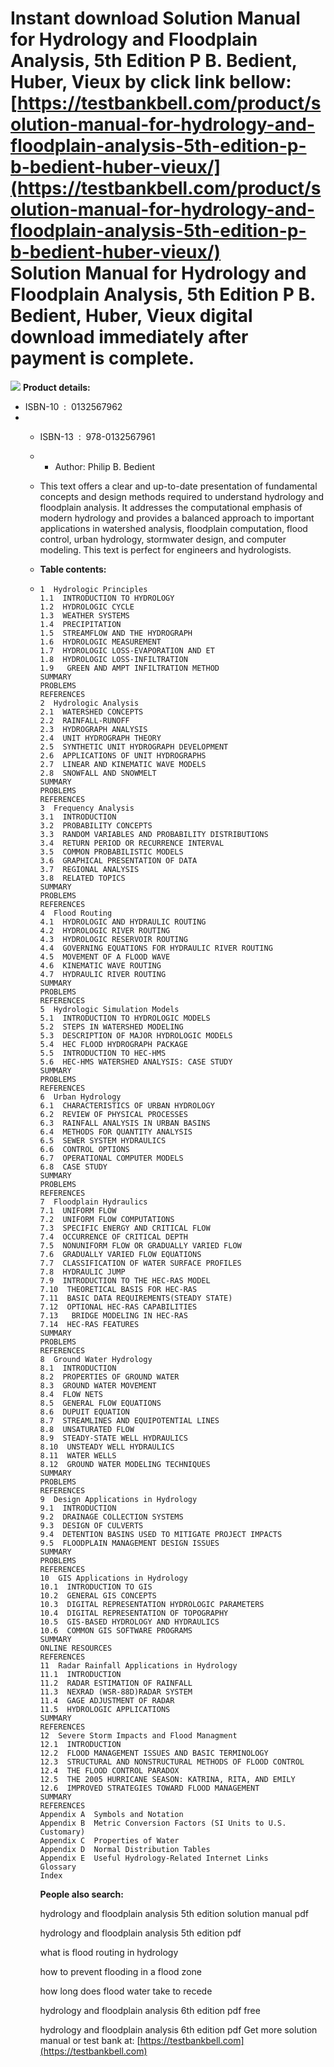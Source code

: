 Instant download **Solution Manual for Hydrology and Floodplain Analysis, 5th Edition P B. Bedient, Huber, Vieux** by click link bellow:  
[https://testbankbell.com/product/solution-manual-for-hydrology-and-floodplain-analysis-5th-edition-p-b-bedient-huber-vieux/](https://testbankbell.com/product/solution-manual-for-hydrology-and-floodplain-analysis-5th-edition-p-b-bedient-huber-vieux/)  
Solution Manual for Hydrology and Floodplain Analysis, 5th Edition P B. Bedient, Huber, Vieux digital download immediately after payment is complete.
=====================================================================================================================================================


![](https://testbankbell.com/wp-content/uploads/2023/05/flood.jpg)
**Product details:**
* ISBN-10 ‏ : ‎ 0132567962
* * ISBN-13 ‏ : ‎ 978-0132567961
  * * Author: Philip B. Bedient
   
  * This text offers a clear and up-to-date presentation of fundamental concepts and design methods required to understand hydrology and floodplain analysis. It addresses the computational emphasis of modern hydrology and provides a balanced approach to important applications in watershed analysis, floodplain computation, flood control, urban hydrology, stormwater design, and computer modeling. This text is perfect for engineers and hydrologists.
 
  * **Table contents:**
 
  * ```
    1  Hydrologic Principles
    1.1  INTRODUCTION TO HYDROLOGY
    1.2  HYDROLOGIC CYCLE
    1.3  WEATHER SYSTEMS
    1.4  PRECIPITATION
    1.5  STREAMFLOW AND THE HYDROGRAPH
    1.6  HYDROLOGIC MEASUREMENT
    1.7  HYDROLOGIC LOSS-EVAPORATION AND ET
    1.8  HYDROLOGIC LOSS-INFILTRATION
    1.9   GREEN AND AMPT INFILTRATION METHOD
    SUMMARY
    PROBLEMS
    REFERENCES
    2  Hydrologic Analysis
    2.1  WATERSHED CONCEPTS
    2.2  RAINFALL-RUNOFF
    2.3  HYDROGRAPH ANALYSIS
    2.4  UNIT HYDROGRAPH THEORY
    2.5  SYNTHETIC UNIT HYDROGRAPH DEVELOPMENT
    2.6  APPLICATIONS OF UNIT HYDROGRAPHS
    2.7  LINEAR AND KINEMATIC WAVE MODELS
    2.8  SNOWFALL AND SNOWMELT
    SUMMARY
    PROBLEMS
    REFERENCES
    3  Frequency Analysis
    3.1  INTRODUCTION
    3.2  PROBABILITY CONCEPTS
    3.3  RANDOM VARIABLES AND PROBABILITY DISTRIBUTIONS
    3.4  RETURN PERIOD OR RECURRENCE INTERVAL
    3.5  COMMON PROBABILISTIC MODELS
    3.6  GRAPHICAL PRESENTATION OF DATA
    3.7  REGIONAL ANALYSIS
    3.8  RELATED TOPICS
    SUMMARY
    PROBLEMS
    REFERENCES
    4  Flood Routing
    4.1  HYDROLOGIC AND HYDRAULIC ROUTING
    4.2  HYDROLOGIC RIVER ROUTING
    4.3  HYDROLOGIC RESERVOIR ROUTING
    4.4  GOVERNING EQUATIONS FOR HYDRAULIC RIVER ROUTING
    4.5  MOVEMENT OF A FLOOD WAVE
    4.6  KINEMATIC WAVE ROUTING
    4.7  HYDRAULIC RIVER ROUTING
    SUMMARY
    PROBLEMS
    REFERENCES
    5  Hydrologic Simulation Models
    5.1  INTRODUCTION TO HYDROLOGIC MODELS
    5.2  STEPS IN WATERSHED MODELING
    5.3  DESCRIPTION OF MAJOR HYDROLOGIC MODELS
    5.4  HEC FLOOD HYDROGRAPH PACKAGE
    5.5  INTRODUCTION TO HEC-HMS
    5.6  HEC-HMS WATERSHED ANALYSIS: CASE STUDY
    SUMMARY
    PROBLEMS
    REFERENCES
    6  Urban Hydrology
    6.1  CHARACTERISTICS OF URBAN HYDROLOGY
    6.2  REVIEW OF PHYSICAL PROCESSES
    6.3  RAINFALL ANALYSIS IN URBAN BASINS
    6.4  METHODS FOR QUANTITY ANALYSIS
    6.5  SEWER SYSTEM HYDRAULICS
    6.6  CONTROL OPTIONS
    6.7  OPERATIONAL COMPUTER MODELS
    6.8  CASE STUDY
    SUMMARY
    PROBLEMS
    REFERENCES
    7  Floodplain Hydraulics
    7.1  UNIFORM FLOW
    7.2  UNIFORM FLOW COMPUTATIONS
    7.3  SPECIFIC ENERGY AND CRITICAL FLOW
    7.4  OCCURRENCE OF CRITICAL DEPTH
    7.5  NONUNIFORM FLOW OR GRADUALLY VARIED FLOW
    7.6  GRADUALLY VARIED FLOW EQUATIONS
    7.7  CLASSIFICATION OF WATER SURFACE PROFILES
    7.8  HYDRAULIC JUMP
    7.9  INTRODUCTION TO THE HEC-RAS MODEL
    7.10  THEORETICAL BASIS FOR HEC-RAS
    7.11  BASIC DATA REQUIREMENTS(STEADY STATE)
    7.12  OPTIONAL HEC-RAS CAPABILITIES
    7.13   BRIDGE MODELING IN HEC-RAS
    7.14  HEC-RAS FEATURES
    SUMMARY
    PROBLEMS
    REFERENCES
    8  Ground Water Hydrology
    8.1  INTRODUCTION
    8.2  PROPERTIES OF GROUND WATER
    8.3  GROUND WATER MOVEMENT
    8.4  FLOW NETS
    8.5  GENERAL FLOW EQUATIONS
    8.6  DUPUIT EQUATION
    8.7  STREAMLINES AND EQUIPOTENTIAL LINES
    8.8  UNSATURATED FLOW
    8.9  STEADY-STATE WELL HYDRAULICS
    8.10  UNSTEADY WELL HYDRAULICS
    8.11  WATER WELLS
    8.12  GROUND WATER MODELING TECHNIQUES
    SUMMARY
    PROBLEMS
    REFERENCES
    9  Design Applications in Hydrology
    9.1  INTRODUCTION
    9.2  DRAINAGE COLLECTION SYSTEMS
    9.3  DESIGN OF CULVERTS
    9.4  DETENTION BASINS USED TO MITIGATE PROJECT IMPACTS
    9.5  FLOODPLAIN MANAGEMENT DESIGN ISSUES
    SUMMARY
    PROBLEMS
    REFERENCES
    10  GIS Applications in Hydrology
    10.1  INTRODUCTION TO GIS
    10.2  GENERAL GIS CONCEPTS
    10.3  DIGITAL REPRESENTATION HYDROLOGIC PARAMETERS
    10.4  DIGITAL REPRESENTATION OF TOPOGRAPHY
    10.5  GIS-BASED HYDROLOGY AND HYDRAULICS
    10.6  COMMON GIS SOFTWARE PROGRAMS
    SUMMARY
    ONLINE RESOURCES
    REFERENCES
    11  Radar Rainfall Applications in Hydrology
    11.1  INTRODUCTION
    11.2  RADAR ESTIMATION OF RAINFALL
    11.3  NEXRAD (WSR-88D)RADAR SYSTEM
    11.4  GAGE ADJUSTMENT OF RADAR
    11.5  HYDROLOGIC APPLICATIONS
    SUMMARY
    REFERENCES
    12  Severe Storm Impacts and Flood Managment
    12.1  INTRODUCTION
    12.2  FLOOD MANAGEMENT ISSUES AND BASIC TERMINOLOGY
    12.3  STRUCTURAL AND NONSTRUCTURAL METHODS OF FLOOD CONTROL
    12.4  THE FLOOD CONTROL PARADOX
    12.5  THE 2005 HURRICANE SEASON: KATRINA, RITA, AND EMILY
    12.6  IMPROVED STRATEGIES TOWARD FLOOD MANAGEMENT
    SUMMARY
    REFERENCES
    Appendix A  Symbols and Notation
    Appendix B  Metric Conversion Factors (SI Units to U.S. Customary)
    Appendix C  Properties of Water
    Appendix D  Normal Distribution Tables
    Appendix E  Useful Hydrology-Related Internet Links
    Glossary
    Index
    ```

    **People also search:**

    hydrology and floodplain analysis 5th edition solution manual pdf

    hydrology and floodplain analysis 5th edition pdf

    what is flood routing in hydrology

    how to prevent flooding in a flood zone

    how long does flood water take to recede

    hydrology and floodplain analysis 6th edition pdf free

    hydrology and floodplain analysis 6th edition pdf
     Get more solution manual or test bank at: [https://testbankbell.com](https://testbankbell.com)
